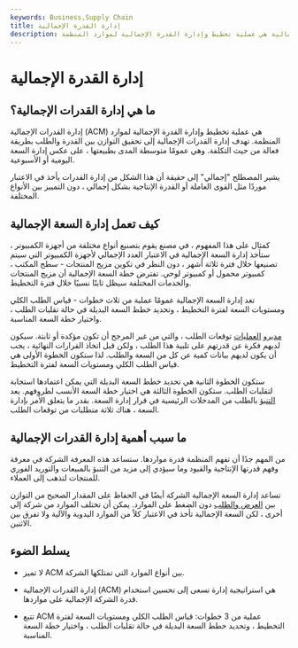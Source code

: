 ```yaml
---
keywords: Business,Supply Chain
title: إدارة القدرة الإجمالية
description: إدارة القدرات الإجمالية هي عملية تخطيط وإدارة القدرة الإجمالية لموارد المنظمة.
---
```


# إدارة القدرة الإجمالية
## ما هي إدارة القدرات الإجمالية؟

إدارة القدرات الإجمالية (ACM) هي عملية تخطيط وإدارة القدرة الإجمالية لموارد المنظمة. تهدف إدارة القدرات الإجمالية إلى تحقيق التوازن بين القدرة والطلب بطريقة فعالة من حيث التكلفة. وهي عمومًا متوسطة المدى بطبيعتها ، على عكس إدارة السعة اليومية أو الأسبوعية.

يشير المصطلح "إجمالي" إلى حقيقة أن هذا الشكل من إدارة القدرات يأخذ في الاعتبار موردًا مثل القوى العاملة أو القدرة الإنتاجية بشكل إجمالي ، دون التمييز بين الأنواع المختلفة.

## كيف تعمل إدارة السعة الإجمالية

كمثال على هذا المفهوم ، في مصنع يقوم بتصنيع أنواع مختلفة من أجهزة الكمبيوتر ، ستأخذ إدارة السعة الإجمالية في الاعتبار العدد الإجمالي لأجهزة الكمبيوتر التي سيتم تصنيعها خلال فترة ثلاثة أشهر ، دون النظر في تكوين مزيج المنتجات - سطح المكتب ، كمبيوتر محمول أو كمبيوتر لوحي. تفترض خطة السعة الإجمالية أن مزيج المنتجات والخدمات المختلفة سيظل ثابتًا نسبيًا خلال فترة التخطيط.

تعد إدارة السعة الإجمالية عمومًا عملية من ثلاث خطوات - قياس الطلب الكلي ومستويات السعة لفترة التخطيط ، وتحديد خطط السعة البديلة في حالة تقلبات الطلب ، واختيار خطة السعة المناسبة.

[مديرو](/operations-management) [العمليات](/operations-management) توقعات الطلب ، والتي من غير المرجح أن تكون مؤكدة أو ثابتة. سيكون لديهم فكرة عن قدرتهم على تلبية هذا الطلب ، ولكن قبل اتخاذ القرارات النهائية ، يجب أن يكون لديهم بيانات كمية عن كل من السعة والطلب. لذا ستكون الخطوة الأولى هي قياس الطلب الكلي ومستويات السعة لفترة التخطيط.

ستكون الخطوة الثانية هي تحديد خطط السعة البديلة التي يمكن اعتمادها استجابة لتقلبات الطلب. ستكون الخطوة الثالثة هي اختيار خطة السعة الأنسب لظروفهم. يعد [التنبؤ](/forecasting) بالطلب من المدخلات الرئيسية في قرار إدارة السعة. بقدر ما يتعلق الأمر بإدارة السعة ، هناك ثلاثة متطلبات من توقعات الطلب.

## ما سبب أهمية إدارة القدرات الإجمالية

من المهم جدًا أن تفهم المنظمة قدرة مواردها. ستساعد هذه المعرفة الشركة في معرفة وفهم قدرتها الإنتاجية والقيود وما سيؤدي إلى مزيد من التنبؤ بالمبيعات والتوريد الفوري للمنتجات لتذهب إلى العملاء.

تساعد إدارة السعة الإجمالية الشركة أيضًا في الحفاظ على المقدار الصحيح من التوازن بين [العرض والطلب](/law-of-supply-demand) دون الضغط على الموارد. يمكن أن تختلف الموارد من شركة إلى أخرى ، لكن السعة الإجمالية تأخذ في الاعتبار كلاً من الموارد اليدوية والآلية ولا تفرق بين الاثنين.

## يسلط الضوء

- لا تميز ACM بين أنواع الموارد التي تمتلكها الشركة.

- إدارة القدرات الإجمالية (ACM) هي استراتيجية إدارة تسعى إلى تحسين استخدام قدرة الشركة الإجمالية على مواردها.

- تتبع ACM عملية من 3 خطوات: قياس الطلب الكلي ومستويات السعة لفترة التخطيط ، وتحديد خطط السعة البديلة في حالة تقلبات الطلب ، واختيار خطة السعة المناسبة.

